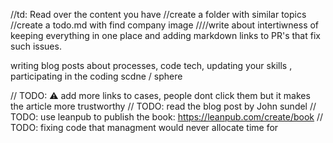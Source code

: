 
//td: Read over the content you have 
//create a folder with similar topics
//create a todo.md with find company image
////write about intertiwness of keeping everything in one place and adding markdown links to PR's that fix such issues. 

writing blog posts about processes, code tech, updating your skills , participating in the coding scdne / sphere

// TODO: ⚠️️ add more links to cases, people dont click them but it makes the article more trustworthy
// TODO: read the blog post by John sundel
// TODO: use leanpub to publish the book: https://leanpub.com/create/book
// TODO: fixing code that managment would never allocate time for 